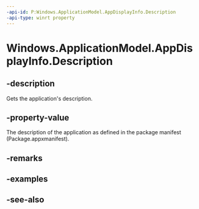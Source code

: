 ```yaml
---
-api-id: P:Windows.ApplicationModel.AppDisplayInfo.Description
-api-type: winrt property
---
```


<!-- Property syntax
public string Description { get; }
-->

# Windows.ApplicationModel.AppDisplayInfo.Description

## -description
Gets the application's description.

## -property-value
The description of the application as defined in the package manifest (Package.appxmanifest).

## -remarks

## -examples

## -see-also
